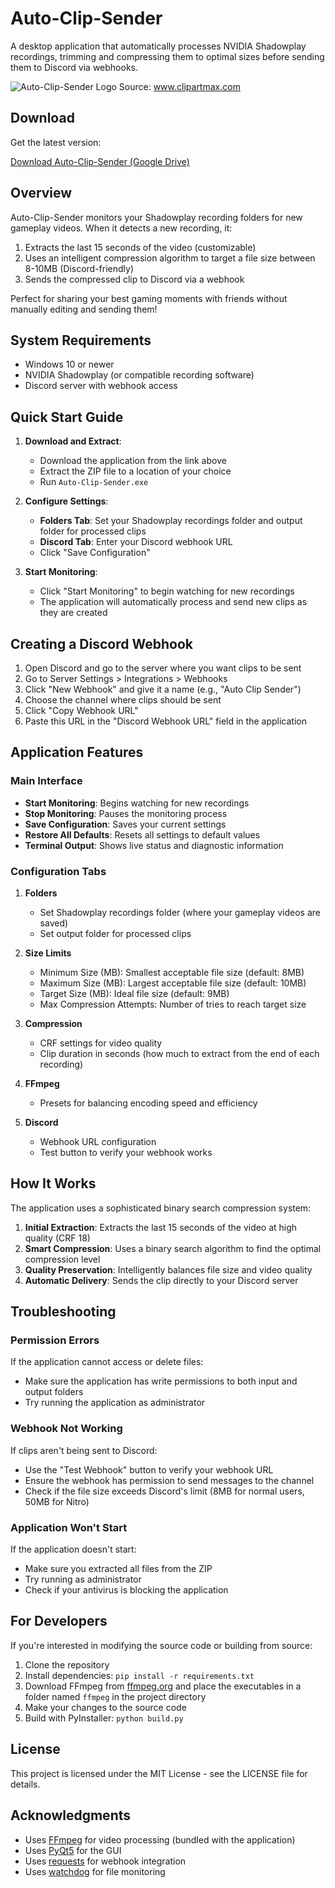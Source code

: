 # Auto-Clip-Sender

A desktop application that automatically processes NVIDIA Shadowplay recordings, trimming and compressing them to optimal sizes before sending them to Discord via webhooks.

![Auto-Clip-Sender Logo](icon.ico)
Source: www.clipartmax.com

## Download

Get the latest version:

[Download Auto-Clip-Sender (Google Drive)](https://drive.google.com/file/d/1zzClBQsXkF50f0BUXjc-CITzKw6WnFNH/view?usp=sharing)

## Overview

Auto-Clip-Sender monitors your Shadowplay recording folders for new gameplay videos. When it detects a new recording, it:

1. Extracts the last 15 seconds of the video (customizable)
2. Uses an intelligent compression algorithm to target a file size between 8-10MB (Discord-friendly)
3. Sends the compressed clip to Discord via a webhook

Perfect for sharing your best gaming moments with friends without manually editing and sending them!

## System Requirements

- Windows 10 or newer
- NVIDIA Shadowplay (or compatible recording software)
- Discord server with webhook access

## Quick Start Guide

1. **Download and Extract**: 
   - Download the application from the link above
   - Extract the ZIP file to a location of your choice
   - Run `Auto-Clip-Sender.exe`

2. **Configure Settings**:
   - **Folders Tab**: Set your Shadowplay recordings folder and output folder for processed clips
   - **Discord Tab**: Enter your Discord webhook URL
   - Click "Save Configuration"

3. **Start Monitoring**:
   - Click "Start Monitoring" to begin watching for new recordings
   - The application will automatically process and send new clips as they are created

## Creating a Discord Webhook

1. Open Discord and go to the server where you want clips to be sent
2. Go to Server Settings > Integrations > Webhooks
3. Click "New Webhook" and give it a name (e.g., "Auto Clip Sender")
4. Choose the channel where clips should be sent
5. Click "Copy Webhook URL"
6. Paste this URL in the "Discord Webhook URL" field in the application

## Application Features

### Main Interface

- **Start Monitoring**: Begins watching for new recordings
- **Stop Monitoring**: Pauses the monitoring process
- **Save Configuration**: Saves your current settings
- **Restore All Defaults**: Resets all settings to default values
- **Terminal Output**: Shows live status and diagnostic information

### Configuration Tabs

1. **Folders**
   - Set Shadowplay recordings folder (where your gameplay videos are saved)
   - Set output folder for processed clips

2. **Size Limits** 
   - Minimum Size (MB): Smallest acceptable file size (default: 8MB)
   - Maximum Size (MB): Largest acceptable file size (default: 10MB)
   - Target Size (MB): Ideal file size (default: 9MB)
   - Max Compression Attempts: Number of tries to reach target size

3. **Compression**
   - CRF settings for video quality
   - Clip duration in seconds (how much to extract from the end of each recording)

4. **FFmpeg**
   - Presets for balancing encoding speed and efficiency

5. **Discord**
   - Webhook URL configuration
   - Test button to verify your webhook works

## How It Works

The application uses a sophisticated binary search compression system:

1. **Initial Extraction**: Extracts the last 15 seconds of the video at high quality (CRF 18)
2. **Smart Compression**: Uses a binary search algorithm to find the optimal compression level
3. **Quality Preservation**: Intelligently balances file size and video quality
4. **Automatic Delivery**: Sends the clip directly to your Discord server

## Troubleshooting

### Permission Errors

If the application cannot access or delete files:
- Make sure the application has write permissions to both input and output folders
- Try running the application as administrator

### Webhook Not Working

If clips aren't being sent to Discord:
- Use the "Test Webhook" button to verify your webhook URL
- Ensure the webhook has permission to send messages to the channel
- Check if the file size exceeds Discord's limit (8MB for normal users, 50MB for Nitro)

### Application Won't Start

If the application doesn't start:
- Make sure you extracted all files from the ZIP
- Try running as administrator
- Check if your antivirus is blocking the application

## For Developers

If you're interested in modifying the source code or building from source:

1. Clone the repository
2. Install dependencies: `pip install -r requirements.txt`
3. Download FFmpeg from [ffmpeg.org](https://ffmpeg.org/download.html) and place the executables in a folder named `ffmpeg` in the project directory
4. Make your changes to the source code
5. Build with PyInstaller: `python build.py`

## License

This project is licensed under the MIT License - see the LICENSE file for details.

## Acknowledgments

- Uses [FFmpeg](https://ffmpeg.org/) for video processing (bundled with the application)
- Uses [PyQt5](https://www.riverbankcomputing.com/software/pyqt/) for the GUI
- Uses [requests](https://requests.readthedocs.io/) for webhook integration
- Uses [watchdog](https://pypi.org/project/watchdog/) for file monitoring 